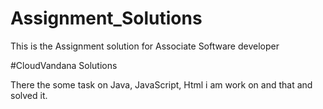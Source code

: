 # Assignment_Solutions
This is the Assignment solution for Associate Software developer 

#CloudVandana Solutions

There the some task on Java, JavaScript, Html i am work on and that and solved it.
